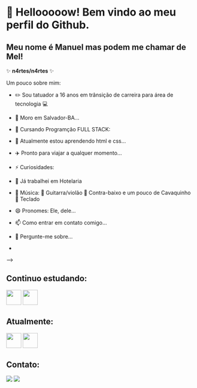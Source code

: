 # 👋 Hellooooow! Bem vindo ao meu perfil do Github. 
## Meu nome é Manuel mas podem me chamar de Mel!

✨   **n4rtes/n4rtes**    ✨ 

Um pouco sobre mim:

- ✏️ Sou tatuador a 16 anos em trânsição de carreira para área de tecnologia 💻
- 💒 Moro em Salvador-BA...
- 💾 Cursando Programção FULL STACK:
- 🌱 Atualmente estou aprendendo html e css...
- ✈️ Pronto para viajar a qualquer momento...
- ⚡ Curiosidades: 
-    🏨 Já trabalhei em Hotelaria
- 🎼 Música:
   🎸 Guitarra/violão 🎻 Contra-baixo e um pouco de Cavaquinho
   🎹 Teclado
- 😄 Pronomes: Ele, dele...

- 📫 Como entrar em contato comigo...
- 💬 Pergunte-me sobre...
-   
-->

## Continuo estudando:

<img src="https://cdn.jsdelivr.net/gh/devicons/devicon/icons/python/python-original.svg" width="40" height="40"/>  <img src="https://cdn.jsdelivr.net/gh/devicons/devicon/icons/mysql/mysql-original-wordmark.svg" width="40" height="40" />
           

## Atualmente:


<img src="https://cdn.jsdelivr.net/gh/devicons/devicon/icons/html5/html5-original.svg" width="40" height="40"/>  <img src="https://cdn.jsdelivr.net/gh/devicons/devicon/icons/css3/css3-original.svg" width="40" height="40" />
          
 
## Contato:

<a href="https://instagram.com/n.4rtes" target="_blank"><img src="https://img.shields.io/badge/-Instagram-%23E4405F?style=for-the-badge&logo=instagram&logoColor=white" target="_blank"></a> 
<a href = "mailto:melvistattoo@gmail.com"><img src="https://img.shields.io/badge/Gmail-D14836?style=for-the-badge&logo=gmail&logoColor=white" target="_blank"></a>


          
